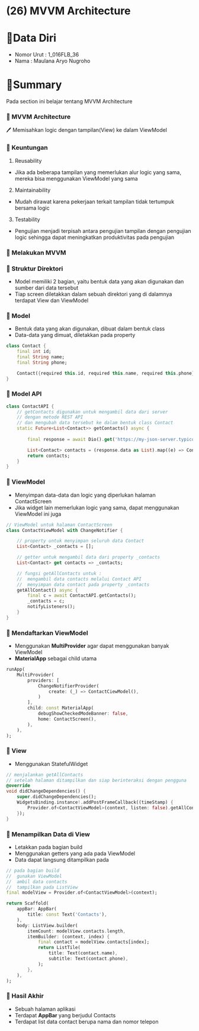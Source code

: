 # (26) MVVM Architecture

# 👨Data Diri
- Nomor Urut : 1_016FLB_36
- Nama : Maulana Aryo Nugroho

# 📔Summary
Pada section ini belajar tentang MVVM Architecture

### 📘 MVVM Architecture 
🖊️ Memisahkan logic dengan tampilan(View) ke dalam ViewModel

### 📖 Keuntungan
1. Reusability
- Jika ada beberapa tampilan yang memerlukan alur logic yang sama, mereka bisa menggunakan ViewModel yang sama
2. Maintainability
- Mudah dirawat karena pekerjaan terkait tampilan tidak tertumpuk bersama logic
3. Testability
- Pengujian menjadi terpisah antara pengujian tampilan dengan pengujian logic sehingga dapat meningkatkan produktivitas pada pengujian

### 📙 Melakukan MVVM

### 📖 Struktur Direktori
- Model memiliki 2 bagian, yaitu bentuk data yang akan digunakan dan sumber dari data tersebut
- Tiap screen diletakkan dalam sebuah direktori yang di dalamnya terdapat View dan ViewModel

### 📖 Model
- Bentuk data yang akan digunakan, dibuat dalam bentuk class
- Data-data yang dimuat, diletakkan pada property
```dart
class Contact {
    final int id;
    final String name;
    final String phone;

    Contact({required this.id, required this.name, required this.phone});
}
```

### 📖 Model API
```dart
class ContactAPI {
    // getContacts digunakan untuk mengambil data dari server
    // dengan metode REST API
    // dan mengubah data tersebut ke dalam bentuk class Contact
    static Future<List<Contact>> getContacts() async {
        
        final response = await Dio().get('https://my-json-server.typicode.com/hadimmurabi/flutter-webservice/contacts');

        List<Contact> contacts = (response.data as List).map((e) => Contact(id: e['id'], name: e['name'], phone: e['phone'])).toList();
        return contacts;
    }
}
```

### 📖 ViewModel
- Menyimpan data-data dan logic yang diperlukan halaman ContactScreen
- Jika widget lain memerlukan logic yang sama, dapat menggunakan ViewModel ini juga
```dart
// ViewModel untuk halaman ContactScreen
class ContactViewModel with ChangeNotifier {

    // property untuk menyimpan seluruh data Contact
    List<Contact> _contacts = [];

    // getter untuk mengambil data dari property _contacts
    List<Contact> get contacts => _contacts;

    // fungsi getAllContacts untuk :
    //  mengambil data contacts melalui Contact API
    //  menyimpan data contact pada property _contacts
    getAllContact() async {
        final c = await ContactAPI.getContacts();
        _contacts = c;
        notifyListeners();
    }
}
```

### 📖 Mendaftarkan ViewModel
- Menggunakan **MultiProvider** agar dapat menggunakan banyak ViewModel
- **MaterialApp** sebagai child utama
```dart
runApp(
    MultiProvider(
        providers: [
            ChangeNotifierProvider(
                create: (_) => ContactCiewModel(),
            )
        ],
        child: const MaterialApp(
            debugShowCheckedModeBanner: false,
            home: ContactScreen(),
        ),
    ),
);
```

### 📖 View
- Menggunakan StatefulWidget
```dart
// menjalankan getAllContacts
// setelah halaman ditampilkan dan siap berinteraksi dengan pengguna
@override
void didChangeDependencies() {
    super.didChangeDependencies();
    WidgetsBinding.instance!.addPostFrameCallback((timeStamp) {
        Provider.of<ContactViewModel>(context, listen: false).getAllContacts();
    });
}
```

### 📖 Menampilkan Data di View
- Letakkan pada bagian build
- Menggunakan getters yang ada pada ViewModel
- Data dapat langsung ditampilkan pada 
```dart
// pada bagian build
//  gunakan ViewModel
//  ambil data contacts
//  tampilkan pada ListView
final modelView = Provider.of<ContactViewModel>(context);

return Scaffold(
    appBar: AppBar(
        title: const Text('Contacts'),
    ),
    body: ListView.builder(
        itemCount: modelView.contacts.length,
        itemBuilder: (context, index) {
            final contact = modelView.contacts[index];
            return ListTile(
                title: Text(contact.name),
                subtitle: Text(contact.phone),
            );
        },
    ),
);
```

### 📖 Hasil Akhir
- Sebuah halaman aplikasi
- Terdapat **AppBar** yang berjudul Contacts
- Terdapat list data contact berupa nama dan nomor telepon